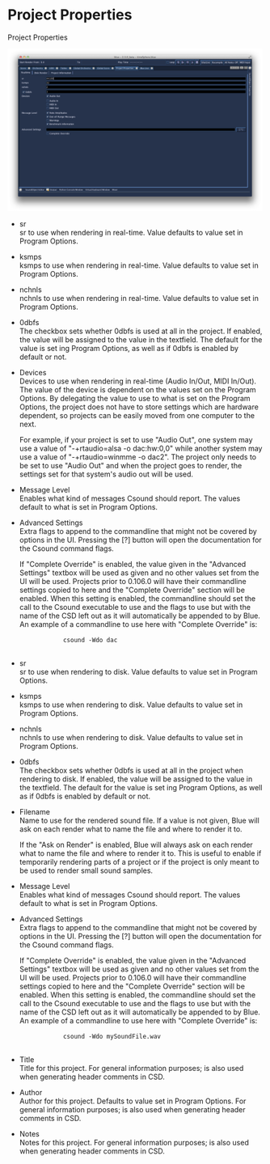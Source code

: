 # Project Properties

Project Properties

![](../../../images/projectProperties.png)

  - sr  
    sr to use when rendering in real-time. Value defaults to value set
    in Program Options.

  - ksmps  
    ksmps to use when rendering in real-time. Value defaults to value
    set in Program Options.

  - nchnls  
    nchnls to use when rendering in real-time. Value defaults to value
    set in Program Options.

  - 0dbfs  
    The checkbox sets whether 0dbfs is used at all in the project. If
    enabled, the value will be assigned to the value in the textfield.
    The default for the value is set ing Program Options, as well as if
    0dbfs is enabled by default or not.

  - Devices  
    Devices to use when rendering in real-time (Audio In/Out, MIDI
    In/Out). The value of the device is dependent on the values set on
    the Program Options. By delegating the value to use to what is set
    on the Program Options, the project does not have to store settings
    which are hardware dependent, so projects can be easily moved from
    one computer to the next.
    
    For example, if your project is set to use "Audio Out", one system
    may use a value of "-+rtaudio=alsa -o dac:hw:0,0" while another
    system may use a value of "-+rtaudio=winmme -o dac2". The project
    only needs to be set to use "Audio Out" and when the project goes to
    render, the settings set for that system's audio out will be used.

  - Message Level  
    Enables what kind of messages Csound should report. The values
    default to what is set in Program Options.

  - Advanced Settings  
    Extra flags to append to the commandline that might not be covered
    by options in the UI. Pressing the \[?\] button will open the
    documentation for the Csound command flags.
    
    If "Complete Override" is enabled, the value given in the "Advanced
    Settings" textbox will be used as given and no other values set from
    the UI will be used. Projects prior to 0.106.0 will have their
    commandline settings copied to here and the "Complete Override"
    section will be enabled. When this setting is enabled, the
    commandline should set the call to the Csound executable to use and
    the flags to use but with the name of the CSD left out as it will
    automatically be appended to by Blue. An example of a commandline to
    use here with "Complete Override" is:
    
    ``` 
                csound -Wdo dac
              
    ```

<!-- end list -->

  - sr  
    sr to use when rendering to disk. Value defaults to value set in
    Program Options.

  - ksmps  
    ksmps to use when rendering to disk. Value defaults to value set in
    Program Options.

  - nchnls  
    nchnls to use when rendering to disk. Value defaults to value set in
    Program Options.

  - 0dbfs  
    The checkbox sets whether 0dbfs is used at all in the project when
    rendering to disk. If enabled, the value will be assigned to the
    value in the textfield. The default for the value is set ing Program
    Options, as well as if 0dbfs is enabled by default or not.

  - Filename  
    Name to use for the rendered sound file. If a value is not given,
    Blue will ask on each render what to name the file and where to
    render it to.
    
    If the "Ask on Render" is enabled, Blue will always ask on each
    render what to name the file and where to render it to. This is
    useful to enable if temporarily rendering parts of a project or if
    the project is only meant to be used to render small sound samples.

  - Message Level  
    Enables what kind of messages Csound should report. The values
    default to what is set in Program Options.

  - Advanced Settings  
    Extra flags to append to the commandline that might not be covered
    by options in the UI. Pressing the \[?\] button will open the
    documentation for the Csound command flags.
    
    If "Complete Override" is enabled, the value given in the "Advanced
    Settings" textbox will be used as given and no other values set from
    the UI will be used. Projects prior to 0.106.0 will have their
    commandline settings copied to here and the "Complete Override"
    section will be enabled. When this setting is enabled, the
    commandline should set the call to the Csound executable to use and
    the flags to use but with the name of the CSD left out as it will
    automatically be appended to by Blue. An example of a commandline to
    use here with "Complete Override" is:
    
    ``` 
                csound -Wdo mySoundFile.wav
              
    ```

<!-- end list -->

  - Title  
    Title for this project. For general information purposes; is also
    used when generating header comments in CSD.

  - Author  
    Author for this project. Defaults to value set in Program Options.
    For general information purposes; is also used when generating
    header comments in CSD.

  - Notes  
    Notes for this project. For general information purposes; is also
    used when generating header comments in CSD.
